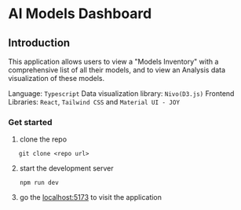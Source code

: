 # AI Models Dashboard

## Introduction

This application allows users to view a "Models Inventory" with a comprehensive list of all their models, and to view an Analysis data visualization of these models.

Language: `Typescript`
Data visualization library: `Nivo(D3.js)`
Frontend Libraries: `React`, `Tailwind CSS` and `Material UI - JOY`

### Get started

1. clone the repo

```
   git clone <repo url>
```

2. start the development server
   ```
   npm run dev
   ```
3. go the [localhost:5173](http://localhost:5173/) to visit the application
